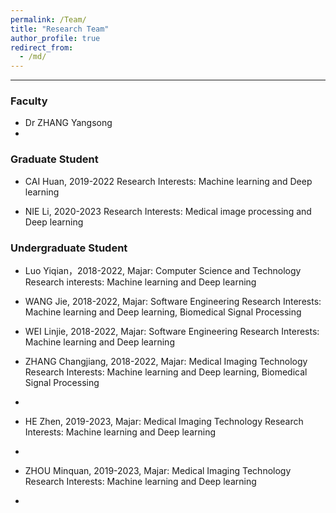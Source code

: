 ```yaml
---
permalink: /Team/
title: "Research Team"
author_profile: true
redirect_from: 
  - /md/
---
```

------

### Faculty
- Dr ZHANG Yangsong
- 

### Graduate Student

- CAI Huan, 2019-2022
  Research Interests: Machine learning and Deep learning

- NIE Li, 2020-2023
  Research Interests: Medical image processing and Deep learning


### Undergraduate Student
- Luo Yiqian，2018-2022, Majar: Computer Science and Technology
  Research interests: Machine learning and Deep learning
 
- WANG Jie, 2018-2022, Majar: Software Engineering
  Research Interests: Machine learning and Deep learning, Biomedical Signal Processing

- WEI Linjie, 2018-2022, Majar: Software Engineering
  Research Interests: Machine learning and Deep learning


- ZHANG Changjiang, 2018-2022, Majar: Medical Imaging Technology
  Research Interests: Machine learning and Deep learning,  Biomedical Signal Processing
-

- HE Zhen, 2019-2023, Majar: Medical Imaging Technology
  Research Interests: Machine learning and Deep learning
-

- ZHOU Minquan, 2019-2023, Majar: Medical Imaging Technology
  Research Interests: Machine learning and Deep learning
-
